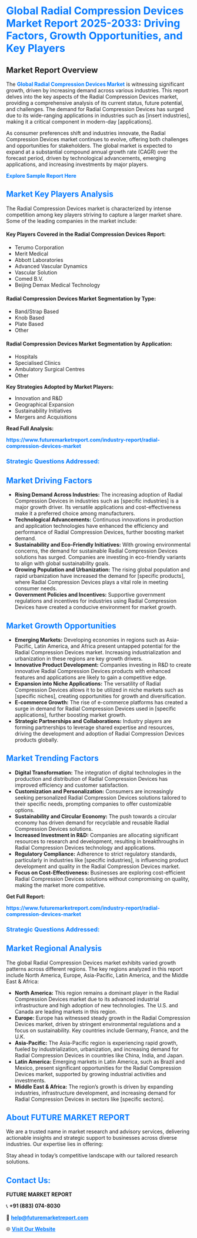 <h1 style="color: #007BFF;">Global Radial Compression Devices Market Report 2025-2033: Driving Factors, Growth Opportunities, and Key Players</h1>

<section id="overview">
<h2>Market Report Overview</h2>
<p>The <a href="https://www.futuremarketreport.com/industry-report/radial-compression-devices-market" style="color: #007BFF; text-decoration: none;"><strong>Global Radial Compression Devices Market</strong></a> is witnessing significant growth, driven by increasing demand across various industries. This report delves into the key aspects of the Radial Compression Devices market, providing a comprehensive analysis of its current status, future potential, and challenges. The demand for Radial Compression Devices has surged due to its wide-ranging applications in industries such as [insert industries], making it a critical component in modern-day [applications].</p>
<p>As consumer preferences shift and industries innovate, the Radial Compression Devices market continues to evolve, offering both challenges and opportunities for stakeholders. The global market is expected to expand at a substantial compound annual growth rate (CAGR) over the forecast period, driven by technological advancements, emerging applications, and increasing investments by major players.</p>
</section>

<section id="overview">
<p><a href="https://www.futuremarketreport.com/request-sample/reportId=99502" style="color: #007BFF; text-decoration: none;"><strong>Explore Sample Report Here</strong></a></p>
</section>

<section id="key-players">
<h2 style="color: #007BFF;">Market Key Players Analysis</h2>
<p>The Radial Compression Devices market is characterized by intense competition among key players striving to capture a larger market share. Some of the leading companies in the market include:</p>
<h4>Key Players Covered in the Radial Compression Devices Report:</h4>
<ul><li>Terumo Corporation</li><li>Merit Medical</li><li>Abbott Laboratories</li><li>Advanced Vascular Dynamics</li><li>Vascular Solution</li><li>Comed B.V.</li><li>Beijing Demax Medical Technology</li></ul>
<h4>Radial Compression Devices Market Segmentation by Type:</h4>
<ul><li>Band/Strap Based</li><li>Knob Based</li><li>Plate Based</li><li>Other</li></ul>

<h4>Radial Compression Devices Market Segmentation by Application:</h4>
<ul><li>Hospitals</li><li>Specialised Clinics</li><li>Ambulatory Surgical Centres</li><li>Other</li></ul>
<p><strong>Key Strategies Adopted by Market Players:</strong></p>
<ul>
<li>Innovation and R&D</li>
<li>Geographical Expansion</li>
<li>Sustainability Initiatives</li>
<li>Mergers and Acquisitions</li>
</ul>
</section>

<section>
<p><strong>Read Full Analysis: </strong></p><a href="https://www.futuremarketreport.com/industry-report/radial-compression-devices-market" style="color: #007BFF; text-decoration: none;"><strong>https://www.futuremarketreport.com/industry-report/radial-compression-devices-market</strong></a>
<h3 style="color: #007BFF;">Strategic Questions Addressed:</h3>
</section>

<section id="driving-factors">
<h2 style="color: #007BFF;">Market Driving Factors</h2>
<ul>
<li><strong>Rising Demand Across Industries:</strong> The increasing adoption of Radial Compression Devices in industries such as [specific industries] is a major growth driver. Its versatile applications and cost-effectiveness make it a preferred choice among manufacturers.</li>
<li><strong>Technological Advancements:</strong> Continuous innovations in production and application technologies have enhanced the efficiency and performance of Radial Compression Devices, further boosting market demand.</li>
<li><strong>Sustainability and Eco-Friendly Initiatives:</strong> With growing environmental concerns, the demand for sustainable Radial Compression Devices solutions has surged. Companies are investing in eco-friendly variants to align with global sustainability goals.</li>
<li><strong>Growing Population and Urbanization:</strong> The rising global population and rapid urbanization have increased the demand for [specific products], where Radial Compression Devices plays a vital role in meeting consumer needs.</li>
<li><strong>Government Policies and Incentives:</strong> Supportive government regulations and incentives for industries using Radial Compression Devices have created a conducive environment for market growth.</li>
</ul>
</section>

<section id="growth-opportunities">
<h2 style="color: #007BFF;">Market Growth Opportunities</h2>
<ul>
<li><strong>Emerging Markets:</strong> Developing economies in regions such as Asia-Pacific, Latin America, and Africa present untapped potential for the Radial Compression Devices market. Increasing industrialization and urbanization in these regions are key growth drivers.</li>
<li><strong>Innovative Product Development:</strong> Companies investing in R&D to create innovative Radial Compression Devices products with enhanced features and applications are likely to gain a competitive edge.</li>
<li><strong>Expansion into Niche Applications:</strong> The versatility of Radial Compression Devices allows it to be utilized in niche markets such as [specific niches], creating opportunities for growth and diversification.</li>
<li><strong>E-commerce Growth:</strong> The rise of e-commerce platforms has created a surge in demand for Radial Compression Devices used in [specific applications], further boosting market growth.</li>
<li><strong>Strategic Partnerships and Collaborations:</strong> Industry players are forming partnerships to leverage shared expertise and resources, driving the development and adoption of Radial Compression Devices products globally.</li>
</ul>
</section>

<section id="trending-factors">
<h2 style="color: #007BFF;">Market Trending Factors</h2>
<ul>
<li><strong>Digital Transformation:</strong> The integration of digital technologies in the production and distribution of Radial Compression Devices has improved efficiency and customer satisfaction.</li>
<li><strong>Customization and Personalization:</strong> Consumers are increasingly seeking personalized Radial Compression Devices solutions tailored to their specific needs, prompting companies to offer customizable options.</li>
<li><strong>Sustainability and Circular Economy:</strong> The push towards a circular economy has driven demand for recyclable and reusable Radial Compression Devices solutions.</li>
<li><strong>Increased Investment in R&D:</strong> Companies are allocating significant resources to research and development, resulting in breakthroughs in Radial Compression Devices technology and applications.</li>
<li><strong>Regulatory Compliance:</strong> Adherence to strict regulatory standards, particularly in industries like [specific industries], is influencing product development and quality in the Radial Compression Devices market.</li>
<li><strong>Focus on Cost-Effectiveness:</strong> Businesses are exploring cost-efficient Radial Compression Devices solutions without compromising on quality, making the market more competitive.</li>
</ul>
</section>

<section>
<p><strong>Get Full Report: </strong></p><a href="https://www.futuremarketreport.com/industry-report/radial-compression-devices-market" style="color: #007BFF; text-decoration: none;"><strong>https://www.futuremarketreport.com/industry-report/radial-compression-devices-market</strong></a>
<h3 style="color: #007BFF;">Strategic Questions Addressed:</h3>
</section>


<section id="regional-analysis">
<h2 style="color: #007BFF;">Market Regional Analysis</h2>
<p>The global Radial Compression Devices market exhibits varied growth patterns across different regions. The key regions analyzed in this report include North America, Europe, Asia-Pacific, Latin America, and the Middle East & Africa:</p>
<ul>
<li><strong>North America:</strong> This region remains a dominant player in the Radial Compression Devices market due to its advanced industrial infrastructure and high adoption of new technologies. The U.S. and Canada are leading markets in this region.</li>
<li><strong>Europe:</strong> Europe has witnessed steady growth in the Radial Compression Devices market, driven by stringent environmental regulations and a focus on sustainability. Key countries include Germany, France, and the U.K.</li>
<li><strong>Asia-Pacific:</strong> The Asia-Pacific region is experiencing rapid growth, fueled by industrialization, urbanization, and increasing demand for Radial Compression Devices in countries like China, India, and Japan.</li>
<li><strong>Latin America:</strong> Emerging markets in Latin America, such as Brazil and Mexico, present significant opportunities for the Radial Compression Devices market, supported by growing industrial activities and investments.</li>
<li><strong>Middle East & Africa:</strong> The region’s growth is driven by expanding industries, infrastructure development, and increasing demand for Radial Compression Devices in sectors like [specific sectors].</li>
</ul>
</section>

<footer>
<h2 style="color: #007BFF;">About FUTURE MARKET REPORT</h2>
<p>We are a trusted name in market research and advisory services, delivering actionable insights and strategic support to businesses across diverse industries. Our expertise lies in offering:</p>

<p>Stay ahead in today’s competitive landscape with our tailored research solutions.</p>

<h2 style="color: #007BFF;">Contact Us:</h2>
<p><strong>FUTURE MARKET REPORT</strong></p>
<p>📞 <strong>+91 (883) 074-8030</strong></p>
<p>📧 <strong><a href="mailto:help@futuremarketreport.com" style="color: #007BFF;">help@futuremarketreport.com</a></strong></p>
<p>🌐 <strong><a href="https://www.futuremarketreport.com/" style="color: #007BFF;">Visit Our Website</a></strong></p>
</footer>